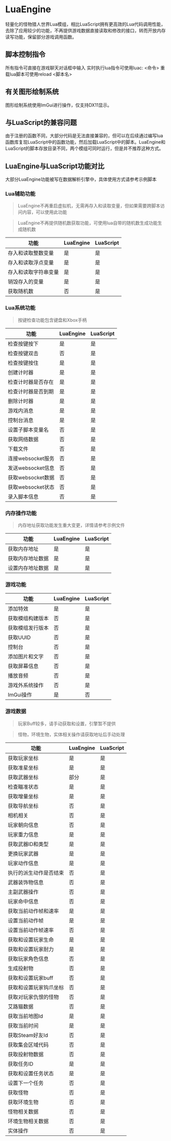 # LuaEngine

轻量化的怪物猎人世界Lua模组，相比LuaScript拥有更高效的Lua代码调用性能，去除了应用较少的功能，不再提供游戏数据直接读取和修改的接口，转而开放内存读写功能，保留部分游戏调用函数。

  

## 脚本控制指令

所有指令可直接在游戏聊天对话框中输入
实时执行lua指令可使用luac: <命令>
重载lua脚本可使用reload <脚本名>



## 有关图形绘制系统

图形绘制系统使用ImGui进行操作，仅支持DX11显示。

  

## 与LuaScript的兼容问题

由于注册的函数不同，大部分代码是无法直接兼容的，但可以在后续通过编写lua函数库复现LuaScript中的函数功能，然后加载LuaScript中的脚本。LuaEngine和LuaScript的脚本存放目录不同，两个模组可同时运行，但是并不推荐这种方式。

  

## LuaEngine与LuaScript功能对比
大部分LuaEngine功能被写在数据解析引擎中，具体使用方式请参考示例脚本

### Lua辅助功能

> LuaEngine不再重启虚拟机，无需再存入和读取变量，但如果需要跨脚本访问内容，可以使用此功能

> LuaEngine不再提供随机数获取功能，可使用lua自带的随机数生成功能生成随机数

|功能|LuaEngine|LuaScript|
|--|--|--|
| 存入和读取整数变量 | 是 | 是 |
| 存入和读取浮点变量 | 是 | 是 |
| 存入和读取字符串变量 | 是 | 是 |
| 销毁存入的变量 | 是 | 是 |
| 获取随机数 | 否 | 是 |

### Lua系统功能

> 按键检查功能包含键盘和Xbox手柄

|功能|LuaEngine|LuaScript|
|--|--|--|
| 检查按键按下 | 是 | 是 |
| 检查按键双击 | 否 | 是 |
| 检查按键按住 | 是 | 是 |
| 创建计时器 | 是 | 是 |
| 检查计时器是否存在 | 是 | 是 |
| 检查计时器是否到期 | 是 | 是 |
| 删除计时器 | 是 | 是 |
| 游戏内消息 | 是 | 是 |
| 控制台消息 | 是 | 是 |
| 设置子脚本变量名 | 否 | 是 |
| 获取网络数据 | 否 | 是 |
| 下载文件 | 否 | 是 |
| 连接websocket服务 | 否 | 是 |
| 发送websocket信息 | 否 | 是 |
| 获取websocket数据 | 否 | 是 |
| 获取websocket状态 | 否 | 是 |
| 录入脚本信息 | 否 | 是 |


### 内存操作功能

> 内存地址获取功能发生重大变更，详情请参考示例文件

|功能|LuaEngine|LuaScript|
|--|--|--|
| 获取内存地址 | 是 | 是 |
| 获取内存地址数据 | 是 | 是 |
| 设置内存地址数据 | 是 | 是 |

### 游戏功能

|功能|LuaEngine|LuaScript|
|--|--|--|
| 添加特效 | 是 | 是 |
| 获取模组构建版本 | 否 | 是 |
| 获取模组发行版本 | 否 | 是 |
| 获取UUID | 否 | 是 |
| 控制台 | 否 | 是 |
| 添加图片和文字 | 否 | 是 |
| 获取屏幕信息 | 否 | 是 |
| 播放音频 | 否 | 是 |
| 游戏外系统操作 | 否 | 是 |
| ImGui操作 | 是 | 否 |

### 游戏数据

> 玩家Buff较多，请手动获取和设置，引擎暂不提供

> 怪物，环境生物，实体相关操作请获取地址后手动处理

|功能|LuaEngine|LuaScript|
|--|--|--|
| 获取玩家坐标 | 是 | 是 |
| 获取准星坐标 | 是 | 是 |
| 获取武器坐标 | 部分 | 是 |
| 检查瞄准状态 | 是 | 是 |
| 获取增量坐标 | 是 | 是 |
| 获取导航坐标 | 否 | 是 |
| 相机相关 | 否 | 是 |
| 玩家朝向信息 | 否 | 是 |
| 玩家重力信息 | 是 | 是 |
| 获取武器ID和类型 | 是 | 是 |
| 更换玩家武器 | 是 | 是 |
| 玩家动作信息 | 是 | 是 |
| 执行的派生动作是否结束 | 否 | 是 |
| 武器装饰物信息 | 否 | 是 |
| 主副武器操作 | 否 | 是 |
| 玩家命中信息 | 否 | 是 |
| 获取当前动作帧和速率 | 是 | 是 |
| 设置当前动作帧 | 是 | 是 |
| 设置当前动作帧速率 | 否 | 是 |
| 获取和设置玩家生命 | 是 | 是 |
| 获取和设置玩家耐力 | 是 | 是 |
| 获取玩家角色信息 | 否 | 是 |
| 生成投射物 | 否 | 是 |
| 获取和设置玩家buff | 否 | 是 |
| 获取和设置玩家钩爪坐标 | 否 | 是 |
| 获取对玩家仇恨的怪物 | 否 | 是 |
| 艾路猫数据 | 否 | 是 |
| 获取当前地图Id | 是 | 是 |
| 获取当前时间 | 是 | 是 |
| 获取Steam好友Id | 否 | 是 |
| 获取集会区域代码 | 否 | 是 |
| 获取投射物数据 | 否 | 是 |
| 获取任务ID | 是 | 是 |
| 获取和设置任务状态 | 是 | 是 |
| 设置下一个任务 | 否 | 是 |
| 获取怪物 | 否 | 是 |
| 获取环境生物 | 否 | 是 |
| 怪物相关数据 | 否 | 是 |
| 环境生物相关数据 | 否 | 是 |
| 实体操作 | 否 | 是 |